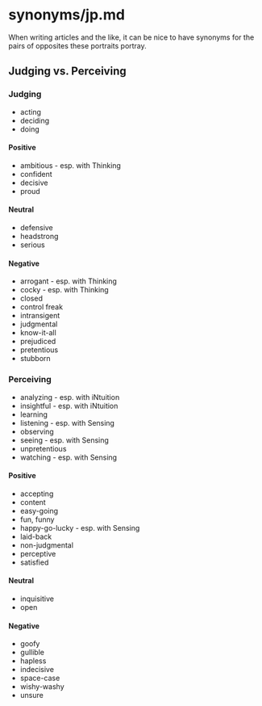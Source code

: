 
# synonyms/jp.md

When writing articles and the like, it can be nice to have synonyms for the pairs of opposites
these portraits portray.


## Judging vs. Perceiving

### Judging
- acting
- deciding
- doing

#### Positive
- ambitious - esp. with Thinking
- confident
- decisive
- proud

#### Neutral
- defensive
- headstrong
- serious

#### Negative
- arrogant - esp. with Thinking
- cocky - esp. with Thinking
- closed
- control freak
- intransigent
- judgmental
- know-it-all
- prejudiced
- pretentious
- stubborn


### Perceiving
- analyzing - esp. with iNtuition
- insightful - esp. with iNtuition
- learning
- listening - esp. with Sensing
- observing
- seeing - esp. with Sensing
- unpretentious
- watching - esp. with Sensing

#### Positive
- accepting
- content
- easy-going
- fun, funny
- happy-go-lucky - esp. with Sensing
- laid-back
- non-judgmental
- perceptive
- satisfied

#### Neutral
- inquisitive
- open

#### Negative
- goofy
- gullible
- hapless
- indecisive
- space-case
- wishy-washy
- unsure

